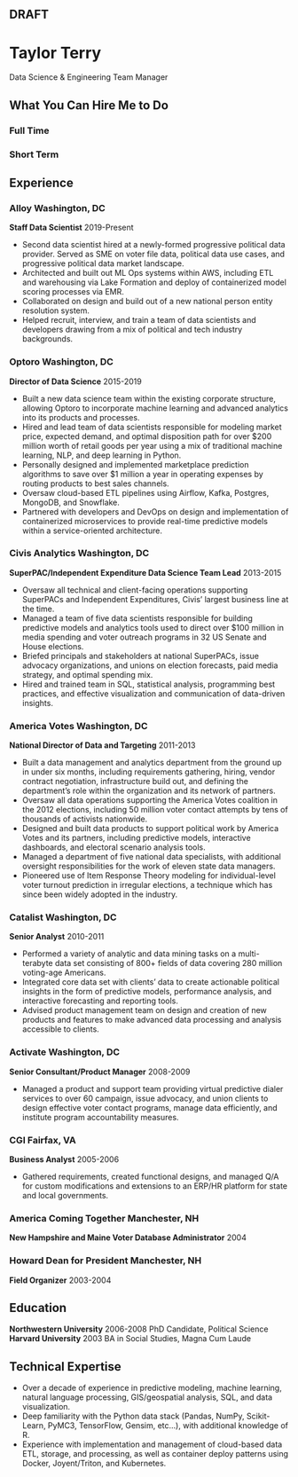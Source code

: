 DRAFT
---

# Taylor Terry

Data Science & Engineering Team Manager

## What You Can Hire Me to Do

### Full Time

### Short Term

## Experience

### Alloy   Washington, DC
**Staff Data Scientist**    2019-Present
- Second data scientist hired at a newly-formed progressive political data provider. Served as SME on voter file data, political data use cases, and progressive political data market landscape.
- Architected and built out ML Ops systems within AWS, including ETL and warehousing via Lake Formation and deploy of containerized model scoring processes via EMR.
- Collaborated on design and build out of a new national person entity resolution system.
- Helped recruit, interview, and train a team of data scientists and developers drawing from a mix of political and tech industry backgrounds.

### Optoro  Washington, DC
**Director of Data Science**    2015-2019
- Built a new data science team within the existing corporate structure, allowing Optoro to incorporate machine learning and advanced analytics into its products and processes.
- Hired and lead team of data scientists responsible for modeling market price, expected demand, and optimal disposition path for over $200 million worth of retail goods per year using a mix of traditional machine learning, NLP, and deep learning in Python.
- Personally designed and implemented marketplace prediction algorithms to save over $1 million a year in operating expenses by routing products to best sales channels.
- Oversaw cloud-based ETL pipelines using Airflow, Kafka, Postgres, MongoDB, and Snowflake.
- Partnered with developers and DevOps on design and implementation of containerized microservices to provide real-time predictive models within a service-oriented architecture.

### Civis Analytics Washington, DC
**SuperPAC/Independent Expenditure Data Science Team Lead** 2013-2015
- Oversaw all technical and client-facing operations supporting SuperPACs and Independent Expenditures, Civis’ largest business line at the time.
- Managed a team of five data scientists responsible for building predictive models and analytics tools used to direct over $100 million in media spending and voter outreach programs in 32 US Senate and House elections.
- Briefed principals and stakeholders at national SuperPACs, issue advocacy organizations, and unions on election forecasts, paid media strategy, and optimal spending mix.
- Hired and trained team in SQL, statistical analysis, programming best practices, and effective visualization and communication of data-driven insights.

### America Votes Washington, DC
**National Director of Data and Targeting** 2011-2013
- Built a data management and analytics department from the ground up in under six months, including requirements gathering, hiring, vendor contract negotiation, infrastructure build out, and defining the department’s role within the organization and its network of partners.
- Oversaw all data operations supporting the America Votes coalition in the 2012 elections, including 50 million voter contact attempts by tens of thousands of activists nationwide.
- Designed and built data products to support political work by America Votes and its partners, including predictive models, interactive dashboards, and electoral scenario analysis tools.
- Managed a department of five national data specialists, with additional oversight responsibilities for the work of eleven state data managers.
- Pioneered use of Item Response Theory modeling for individual-level voter turnout prediction in irregular elections, a technique which has since been widely adopted in the industry.

### Catalist    Washington, DC
**Senior Analyst**  2010-2011
- Performed a variety of analytic and data mining tasks on a multi-terabyte data set consisting of 800+ fields of data covering 280 million voting-age Americans.
- Integrated core data set with clients’ data to create actionable political insights in the form of predictive models, performance analysis, and interactive forecasting and reporting tools.
- Advised product management team on design and creation of new products and features to make advanced data processing and analysis accessible to clients.

### Activate    Washington, DC
**Senior Consultant/Product Manager**   2008-2009
- Managed a product and support team providing virtual predictive dialer services to over 60 campaign, issue advocacy, and union clients to design effective voter contact programs, manage data efficiently, and institute program accountability measures.

### CGI Fairfax, VA
**Business Analyst**    2005-2006
- Gathered requirements, created functional designs, and managed Q/A for custom modifications and extensions to an ERP/HR platform for state and local governments.

### America Coming Together Manchester, NH
**New Hampshire and Maine Voter Database Administrator**    2004

### Howard Dean for President   Manchester, NH
**Field Organizer** 2003-2004

## Education

**Northwestern University**  2006-2008
PhD Candidate, Political Science
**Harvard University**  2003
BA in Social Studies, Magna Cum Laude

## Technical Expertise

- Over a decade of experience in predictive modeling, machine learning, natural language processing, GIS/geospatial analysis, SQL, and data visualization.
- Deep familiarity with the Python data stack (Pandas, NumPy, Scikit-Learn, PyMC3, TensorFlow, Gensim, etc…), with additional knowledge of R.
- Experience with implementation and management of cloud-based data ETL, storage, and processing, as well as container deploy patterns using Docker, Joyent/Triton, and Kubernetes.
